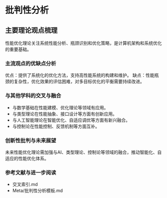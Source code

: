 # 批判性分析

## 主要理论观点梳理

性能优化理论关注系统性能分析、瓶颈识别和优化策略，是计算机架构和系统优化的重要基础。

### 主流观点的优缺点分析

优点：提供了系统化的优化方法，支持高性能系统的构建和维护。
缺点：性能瓶颈的复杂性，优化效果的评估困难，对多目标优化的平衡需要持续改进。

### 与其他学科的交叉与融合

- 与数学基础在性能建模、优化理论等领域有应用。
- 与类型理论在性能抽象、接口设计等方面有创新应用。
- 与人工智能理论在智能优化、自适应调优等方面有新兴融合。
- 与控制论在性能控制、反馈机制等方面互补。

### 创新性批判与未来展望

未来性能优化理论需加强与AI、类型理论、控制论等领域的融合，推动智能化、自适应的性能优化体系。

### 参考文献与进一步阅读

- 交叉索引.md
- Meta/批判性分析模板.md
